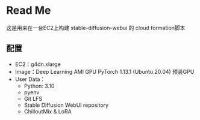 # Read Me
这是用来在一台EC2上构建 stable-diffusion-webui 的 cloud formation脚本
## 配置

- EC2：g4dn.xlarge
- Image：Deep Learning AMI GPU PyTorch 1.13.1 (Ubuntu 20.04) 预装GPU
- User Data：
  - Python: 3.10
  - pyenv 
  - Git LFS
  - Stable Diffusion WebUI repository
  - ChilloutMix & LoRA

